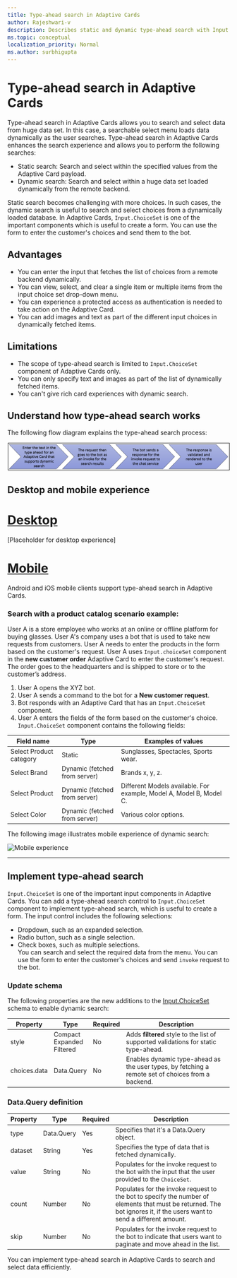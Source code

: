 ```yaml
---
title: Type-ahead search in Adaptive Cards 
author: Rajeshwari-v
description: Describes static and dynamic type-ahead search with Input.ChoiceSet control in Adaptive Cards 
ms.topic: conceptual
localization_priority: Normal
ms.author: surbhigupta
---
```


# Type-ahead search in Adaptive Cards  

Type-ahead search in Adaptive Cards allows you to search and select data from huge data set. In this case, a searchable select menu loads data dynamically as the user searches. Type-ahead search in Adaptive Cards enhances the search experience and allows you to perform the following searches:

* Static search: Search and select within the specified values from the Adaptive Card payload.
* Dynamic search: Search and select within a huge data set loaded dynamically from the remote backend.

Static search becomes challenging with more choices. In such cases, the dynamic search is useful to search and select choices from a dynamically loaded database. In Adaptive Cards, `Input.ChoiceSet` is one of the important components which is useful to create a form. You can use the form to enter the customer's choices and send them to the bot. 

## Advantages

* You can enter the input that fetches the list of choices from a remote backend dynamically.
* You can view, select, and clear a single item or multiple items from the input choice set drop-down menu.
* You can experience a protected access as authentication is needed to take action on the Adaptive Card.
* You can add images and text as part of the different input choices in dynamically fetched items.

## Limitations

* The scope of type-ahead search is limited to `Input.ChoiceSet` component of Adaptive Cards only.
* You can only specify text and images as part of the list of dynamically fetched items. 
* You can't give rich card experiences with dynamic search. 
 
## Understand how type-ahead search works

The following flow diagram explains the type-ahead search process: 

![Type-ahead search](../../assets/images/cards/dynamic-type-ahead-search-flow.png)

## Desktop and mobile experience

# [Desktop](#tab/desktop)

[Placeholder for desktop experience]

# [Mobile](#tab/mobile)

Android and iOS mobile clients support type-ahead search in Adaptive Cards. 
 
### Search with a product catalog scenario example:

User A is a store employee who works at an online or offline platform for buying glasses. User A's company uses a bot that is used to take new requests from customers. User A needs to enter the products in the form based on the customer's request. User A uses `Input.choiceSet` component in the **new customer order** Adaptive Card to enter the customer's request. The order goes to the headquarters and is shipped to store or to the customer’s address.      
1. User A opens the XYZ bot.
1. User A sends a command to the bot for a **New customer request**.
1. Bot responds with an Adaptive Card that has an `Input.ChoiceSet` component.
1. User A enters the fields of the form based on the customer's choice. `Input.ChoiceSet` component contains the following fields: 

|Field name|Type |Examples of values|
|----------|-------|-----------------|
|Select Product category|	Static|	Sunglasses, Spectacles, Sports wear.| 
|Select Brand|	Dynamic (fetched from server) |	Brands x, y, z. |
|Select Product	|Dynamic (fetched from server) | Different Models available. For example, Model A, Model B, Model C. |
|Select Color | Dynamic (fetched from server) |	Various color options. |      

The following image illustrates mobile experience of dynamic search:       

<img src="~/assets/images/cards/mobile-type-ahead-search.png" alt="Mobile experience" width="400"/>

---

## Implement type-ahead search

`Input.ChoiceSet` is one of the important input components in Adaptive Cards. You can add a type-ahead search control to `Input.ChoiceSet` component to implement type-ahead search, which is useful to create a form. The input control includes the following selections:       
* Dropdown, such as an expanded selection.
* Radio button, such as a single selection.
* Check boxes, such as multiple selections.     
You can search and select the required data from the menu. You can use the form to enter the customer's choices and send `invoke` request to the bot.

### Update schema

The following properties are the new additions to the [Input.ChoiceSet](https://adaptivecards.io/explorer/Input.ChoiceSet.html) schema to enable dynamic search:

| Property	| Type | Required | Description |
|-----------|------|----------|-------------|
| style | Compact <br/> Expanded <br/> Filtered | No | Adds **filtered** style to the list of supported validations for static type-ahead.|
| choices.data | Data.Query | No | Enables dynamic type-ahead as the user types, by fetching a remote set of choices from a backend. |

### Data.Query definition

| Property	| Type | Required | Description |
|-----------|------|----------|-------------|
| type | Data.Query	| Yes |	Specifies that it's a Data.Query object.|
| dataset | String | Yes | Specifies the type of data that is fetched dynamically. |
| value	| String | No | Populates for the invoke request to the bot with the input that the user provided to the `ChoiceSet`. |
| count	| Number | No | Populates for the invoke request to the bot to specify the number of elements that must be returned. The bot ignores it, if the users want to send a different amount. | 
| skip | Number | No | Populates for the invoke request to the bot to indicate that users want to paginate and move ahead in the list. |

You can implement type-ahead search in Adaptive Cards to search and select data efficiently.